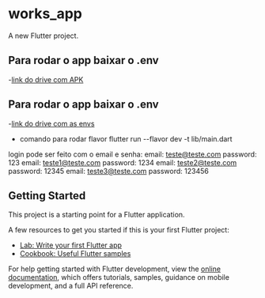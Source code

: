 # works_app

A new Flutter project.

## Para rodar o app baixar o .env
-[link do drive com APK](https://drive.google.com/file/d/19E64coTGvOxjbxzly0hi63EWOH-HsZO5/view?usp=sharing)

## Para rodar o app baixar o .env
-[link do drive com as envs](https://drive.google.com/file/d/1ypwYA7oaH1xfyRZyk9w8y5uvm5CZG_ZL/view?usp=sharing)

- comando para rodar flavor
flutter run --flavor dev -t lib/main.dart


login pode ser feito com o email e senha:
email: teste@teste.com password: 123
email: teste1@teste.com password: 1234
email: teste2@teste.com password: 12345
email: teste3@teste.com password: 123456

## Getting Started

This project is a starting point for a Flutter application.

A few resources to get you started if this is your first Flutter project:

- [Lab: Write your first Flutter app](https://docs.flutter.dev/get-started/codelab)
- [Cookbook: Useful Flutter samples](https://docs.flutter.dev/cookbook)

For help getting started with Flutter development, view the
[online documentation](https://docs.flutter.dev/), which offers tutorials,
samples, guidance on mobile development, and a full API reference.
